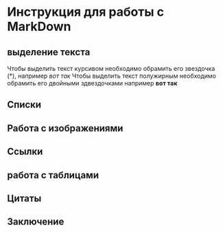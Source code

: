 # Инструкция для работы с MarkDown

## выделение текста

Чтобы выделить текст курсивом необходимо обрамить его звездочка (*), например *вот так*
Чтобы выделить текст полужирным необходимо обрамить его двойными здвездочками например **вот так**
## Списки

## Работа с изображениями

## Ссылки 

## работа с таблицами 

## Цитаты 

## Заключение 